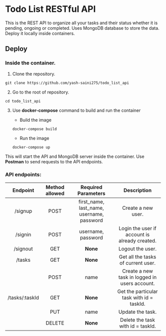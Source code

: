 # Todo List RESTful API
This is the REST API to organize all your tasks and their status whether it is pending, ongoing or completed. Uses MongoDB database to store the data. Deploy it locally inside containers.

## Deploy
### Inside the container.

1. Clone the repository.
```
git clone https://github.com/yash-saini275/todo_list_api
```

2. Go to the root of repository.
```
cd todo_list_api
```

3. Use **docker-compose** command to build and run the container
    * Build the image
    ```
    docker-compose build
    ```

    * Run the image
    ```
    docker-compose up
    ```

This will start the API and MongoDB server inside the container. Use **Postman** to send requests to the API endpoints.

### API endpoints:
| Endpoint   | Method allowed     | Required Parameters | Description         |
|:----------:|:------------------:|:-------------------:|:-------------------:|
| /signup    | POST               | first_name, last_name, username, password | Create a new user. |
| /signin    | POST               | username, password  | Login the user if account is already created. |
| /signout   | GET                | **None**            | Logout the user. |
| /tasks     | GET                | **None**            | Get all the tasks of current user. |
|            | POST               | name                | Create a new task in logged in users account. |
| /tasks/:taskId | GET            | **None**            | Get the particular task with id = taskId. |
|            | PUT                | name                | Update the task. |
|            | DELETE             | **None**            | Delete the task with id = taskId. |



